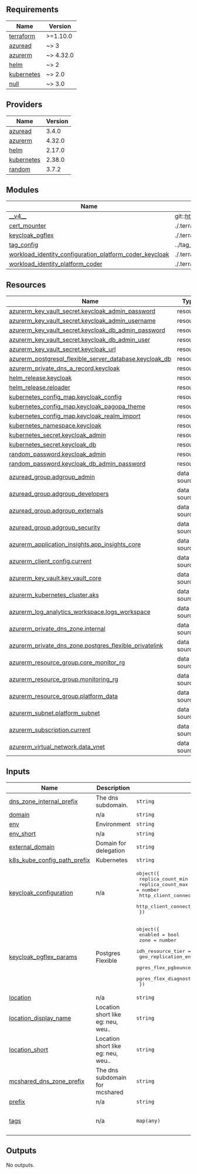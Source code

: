 <!-- markdownlint-disable -->
<!-- BEGIN_TF_DOCS -->
## Requirements

| Name | Version |
|------|---------|
| <a name="requirement_terraform"></a> [terraform](#requirement\_terraform) | >=1.10.0 |
| <a name="requirement_azuread"></a> [azuread](#requirement\_azuread) | ~> 3 |
| <a name="requirement_azurerm"></a> [azurerm](#requirement\_azurerm) | ~> 4.32.0 |
| <a name="requirement_helm"></a> [helm](#requirement\_helm) | ~> 2 |
| <a name="requirement_kubernetes"></a> [kubernetes](#requirement\_kubernetes) | ~> 2.0 |
| <a name="requirement_null"></a> [null](#requirement\_null) | ~> 3.0 |

## Providers

| Name | Version |
|------|---------|
| <a name="provider_azuread"></a> [azuread](#provider\_azuread) | 3.4.0 |
| <a name="provider_azurerm"></a> [azurerm](#provider\_azurerm) | 4.32.0 |
| <a name="provider_helm"></a> [helm](#provider\_helm) | 2.17.0 |
| <a name="provider_kubernetes"></a> [kubernetes](#provider\_kubernetes) | 2.38.0 |
| <a name="provider_random"></a> [random](#provider\_random) | 3.7.2 |

## Modules

| Name | Source | Version |
|------|--------|---------|
| <a name="module___v4__"></a> [\_\_v4\_\_](#module\_\_\_v4\_\_) | git::https://github.com/pagopa/terraform-azurerm-v4.git | ac214b087ff30caa40cd505d30c4a783bc81efe0 |
| <a name="module_cert_mounter"></a> [cert\_mounter](#module\_cert\_mounter) | ./.terraform/modules/__v4__/cert_mounter | n/a |
| <a name="module_keycloak_pgflex"></a> [keycloak\_pgflex](#module\_keycloak\_pgflex) | ./.terraform/modules/__v4__/IDH/postgres_flexible_server | n/a |
| <a name="module_tag_config"></a> [tag\_config](#module\_tag\_config) | ../tag_config | n/a |
| <a name="module_workload_identity_configuration_platform_coder_keycloak"></a> [workload\_identity\_configuration\_platform\_coder\_keycloak](#module\_workload\_identity\_configuration\_platform\_coder\_keycloak) | ./.terraform/modules/__v4__/kubernetes_workload_identity_configuration | n/a |
| <a name="module_workload_identity_platform_coder"></a> [workload\_identity\_platform\_coder](#module\_workload\_identity\_platform\_coder) | ./.terraform/modules/__v4__/kubernetes_workload_identity_init | n/a |

## Resources

| Name | Type |
|------|------|
| [azurerm_key_vault_secret.keycloak_admin_password](https://registry.terraform.io/providers/hashicorp/azurerm/latest/docs/resources/key_vault_secret) | resource |
| [azurerm_key_vault_secret.keycloak_admin_username](https://registry.terraform.io/providers/hashicorp/azurerm/latest/docs/resources/key_vault_secret) | resource |
| [azurerm_key_vault_secret.keycloak_db_admin_password](https://registry.terraform.io/providers/hashicorp/azurerm/latest/docs/resources/key_vault_secret) | resource |
| [azurerm_key_vault_secret.keycloak_db_admin_user](https://registry.terraform.io/providers/hashicorp/azurerm/latest/docs/resources/key_vault_secret) | resource |
| [azurerm_key_vault_secret.keycloak_url](https://registry.terraform.io/providers/hashicorp/azurerm/latest/docs/resources/key_vault_secret) | resource |
| [azurerm_postgresql_flexible_server_database.keycloak_db](https://registry.terraform.io/providers/hashicorp/azurerm/latest/docs/resources/postgresql_flexible_server_database) | resource |
| [azurerm_private_dns_a_record.keycloak](https://registry.terraform.io/providers/hashicorp/azurerm/latest/docs/resources/private_dns_a_record) | resource |
| [helm_release.keycloak](https://registry.terraform.io/providers/hashicorp/helm/latest/docs/resources/release) | resource |
| [helm_release.reloader](https://registry.terraform.io/providers/hashicorp/helm/latest/docs/resources/release) | resource |
| [kubernetes_config_map.keycloak_config](https://registry.terraform.io/providers/hashicorp/kubernetes/latest/docs/resources/config_map) | resource |
| [kubernetes_config_map.keycloak_pagopa_theme](https://registry.terraform.io/providers/hashicorp/kubernetes/latest/docs/resources/config_map) | resource |
| [kubernetes_config_map.keycloak_realm_import](https://registry.terraform.io/providers/hashicorp/kubernetes/latest/docs/resources/config_map) | resource |
| [kubernetes_namespace.keycloak](https://registry.terraform.io/providers/hashicorp/kubernetes/latest/docs/resources/namespace) | resource |
| [kubernetes_secret.keycloak_admin](https://registry.terraform.io/providers/hashicorp/kubernetes/latest/docs/resources/secret) | resource |
| [kubernetes_secret.keycloak_db](https://registry.terraform.io/providers/hashicorp/kubernetes/latest/docs/resources/secret) | resource |
| [random_password.keycloak_admin](https://registry.terraform.io/providers/hashicorp/random/latest/docs/resources/password) | resource |
| [random_password.keycloak_db_admin_password](https://registry.terraform.io/providers/hashicorp/random/latest/docs/resources/password) | resource |
| [azuread_group.adgroup_admin](https://registry.terraform.io/providers/hashicorp/azuread/latest/docs/data-sources/group) | data source |
| [azuread_group.adgroup_developers](https://registry.terraform.io/providers/hashicorp/azuread/latest/docs/data-sources/group) | data source |
| [azuread_group.adgroup_externals](https://registry.terraform.io/providers/hashicorp/azuread/latest/docs/data-sources/group) | data source |
| [azuread_group.adgroup_security](https://registry.terraform.io/providers/hashicorp/azuread/latest/docs/data-sources/group) | data source |
| [azurerm_application_insights.app_insights_core](https://registry.terraform.io/providers/hashicorp/azurerm/latest/docs/data-sources/application_insights) | data source |
| [azurerm_client_config.current](https://registry.terraform.io/providers/hashicorp/azurerm/latest/docs/data-sources/client_config) | data source |
| [azurerm_key_vault.key_vault_core](https://registry.terraform.io/providers/hashicorp/azurerm/latest/docs/data-sources/key_vault) | data source |
| [azurerm_kubernetes_cluster.aks](https://registry.terraform.io/providers/hashicorp/azurerm/latest/docs/data-sources/kubernetes_cluster) | data source |
| [azurerm_log_analytics_workspace.logs_workspace](https://registry.terraform.io/providers/hashicorp/azurerm/latest/docs/data-sources/log_analytics_workspace) | data source |
| [azurerm_private_dns_zone.internal](https://registry.terraform.io/providers/hashicorp/azurerm/latest/docs/data-sources/private_dns_zone) | data source |
| [azurerm_private_dns_zone.postgres_flexible_privatelink](https://registry.terraform.io/providers/hashicorp/azurerm/latest/docs/data-sources/private_dns_zone) | data source |
| [azurerm_resource_group.core_monitor_rg](https://registry.terraform.io/providers/hashicorp/azurerm/latest/docs/data-sources/resource_group) | data source |
| [azurerm_resource_group.monitoring_rg](https://registry.terraform.io/providers/hashicorp/azurerm/latest/docs/data-sources/resource_group) | data source |
| [azurerm_resource_group.platform_data](https://registry.terraform.io/providers/hashicorp/azurerm/latest/docs/data-sources/resource_group) | data source |
| [azurerm_subnet.platform_subnet](https://registry.terraform.io/providers/hashicorp/azurerm/latest/docs/data-sources/subnet) | data source |
| [azurerm_subscription.current](https://registry.terraform.io/providers/hashicorp/azurerm/latest/docs/data-sources/subscription) | data source |
| [azurerm_virtual_network.data_vnet](https://registry.terraform.io/providers/hashicorp/azurerm/latest/docs/data-sources/virtual_network) | data source |

## Inputs

| Name | Description | Type | Default | Required |
|------|-------------|------|---------|:--------:|
| <a name="input_dns_zone_internal_prefix"></a> [dns\_zone\_internal\_prefix](#input\_dns\_zone\_internal\_prefix) | The dns subdomain. | `string` | `""` | no |
| <a name="input_domain"></a> [domain](#input\_domain) | n/a | `string` | n/a | yes |
| <a name="input_env"></a> [env](#input\_env) | Environment | `string` | n/a | yes |
| <a name="input_env_short"></a> [env\_short](#input\_env\_short) | n/a | `string` | n/a | yes |
| <a name="input_external_domain"></a> [external\_domain](#input\_external\_domain) | Domain for delegation | `string` | n/a | yes |
| <a name="input_k8s_kube_config_path_prefix"></a> [k8s\_kube\_config\_path\_prefix](#input\_k8s\_kube\_config\_path\_prefix) | Kubernetes | `string` | `"~/.kube"` | no |
| <a name="input_keycloak_configuration"></a> [keycloak\_configuration](#input\_keycloak\_configuration) | n/a | <pre>object({<br/>    replica_count_min                           = number<br/>    replica_count_max                           = number<br/>    http_client_connection_ttl_millis           = number<br/>    http_client_connection_max_idle_time_millis = number<br/>  })</pre> | n/a | yes |
| <a name="input_keycloak_pgflex_params"></a> [keycloak\_pgflex\_params](#input\_keycloak\_pgflex\_params) | Postgres Flexible | <pre>object({<br/>    enabled                                = bool<br/>    zone                                   = number<br/>    idh_resource_tier                      = string<br/>    geo_replication_enabled                = bool<br/>    pgres_flex_pgbouncer_enabled           = bool<br/>    pgres_flex_diagnostic_settings_enabled = bool<br/>  })</pre> | n/a | yes |
| <a name="input_location"></a> [location](#input\_location) | n/a | `string` | n/a | yes |
| <a name="input_location_display_name"></a> [location\_display\_name](#input\_location\_display\_name) | Location short like eg: neu, weu.. | `string` | n/a | yes |
| <a name="input_location_short"></a> [location\_short](#input\_location\_short) | Location short like eg: neu, weu.. | `string` | n/a | yes |
| <a name="input_mcshared_dns_zone_prefix"></a> [mcshared\_dns\_zone\_prefix](#input\_mcshared\_dns\_zone\_prefix) | The dns subdomain for mcshared | `string` | `null` | no |
| <a name="input_prefix"></a> [prefix](#input\_prefix) | n/a | `string` | n/a | yes |
| <a name="input_tags"></a> [tags](#input\_tags) | n/a | `map(any)` | <pre>{<br/>  "CreatedBy": "Terraform"<br/>}</pre> | no |

## Outputs

No outputs.
<!-- END_TF_DOCS -->
